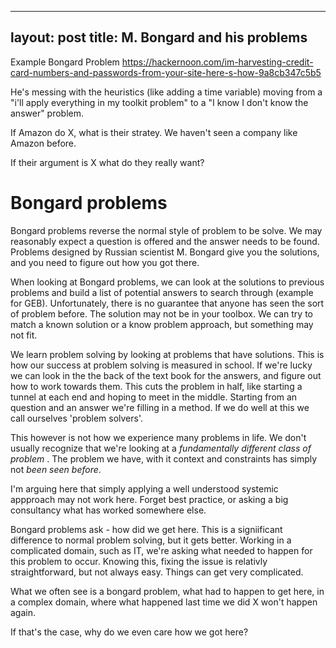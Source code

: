 ---
layout: post
title: M. Bongard and his problems
--

Example Bongard Problem
https://hackernoon.com/im-harvesting-credit-card-numbers-and-passwords-from-your-site-here-s-how-9a8cb347c5b5

He's messing with the heuristics (like adding a time variable) moving from a "i'll apply everything in my toolkit problem" to a "I know I don't know the answer" problem.

If Amazon do X, what is their stratey. We haven't seen a company like Amazon before.

If their argument is X what do they really want?



# Bongard problems
Bongard problems reverse the normal style of problem to be solve. We may reasonably expect a question is offered and the answer needs to be found. Problems designed by Russian scientist M. Bongard give you the solutions, and you need to figure out how you got there.

When looking at Bongard problems, we can look at the solutions to previous problems and build a list of potential answers to search through (example for GEB). Unfortunately, there is no guarantee that anyone has seen the sort of problem before. The solution may not be in your toolbox. We can try to match a known solution or a know problem approach, but something may not fit.

We learn problem solving by looking at problems that have solutions. This is how our success at problem solving is measured in school. If we're lucky we can look in the the back of the text book for the answers, and figure out how to work towards them. This cuts the problem in half, like starting a tunnel at each end and hoping to meet in the middle. Starting from an question and an answer we're filling in a method. If we do well at this we call ourselves 'problem solvers'.

This however is not how we experience many problems in life. We don't usually recognize that we're looking at a *fundamentally different class of problem* . The problem we have, with it context and constraints has simply not *been seen before*.

I'm arguing here that simply applying a well understood systemic appproach may not work here. Forget best practice, or asking a big consultancy what has worked somewhere else.

Bongard problems ask - how did we get here. This is a signiificant difference to normal problem solving, but it gets better.
Working in a complicated domain, such as IT, we're asking what needed to happen for this problem to occur. Knowing this, fixing the issue is relativly straightforward, but not always easy. Things can get very complicated.

What we often see is a bongard problem, what had to happen to get here, in a complex domain, where what happened last time we did X won't happen again.

If that's the case, why do we even care how we got here?
